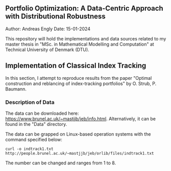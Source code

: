 ## Portfolio Optimization: A Data-Centric Approach with Distributional Robustness

Author: Andreas Engly
Date: 15-01-2024

This repository will hold the implementations and data sources related to my master thesis in "MSc. in Mathematical Modelling and Computation" at Technical University of Denmark (DTU). 

## Implementation of Classical Index Tracking

In this section, I attempt to reproduce results from the paper "Optimal construction and reblancing of index-tracking portfolios" by O. Strub, P. Baumann.

### Description of Data

The data can be downloaded here: https://www.brunel.ac.uk/~mastjjb/jeb/info.html. Alternatively, it can be found in the "Data" directory.

The data can be grapped on Linux-based operation systems with the command specified below: 

```
curl -o indtrack1.txt http://people.brunel.ac.uk/~mastjjb/jeb/orlib/files/indtrack1.txt
```

The number can be changed and ranges from 1 to 8.
